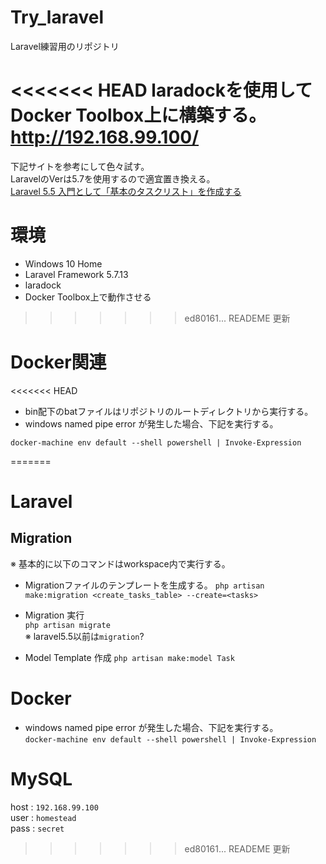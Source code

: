 # Try_laravel

Laravel練習用のリポジトリ

<<<<<<< HEAD
laradockを使用してDocker Toolbox上に構築する。  
http://192.168.99.100/
=======
下記サイトを参考にして色々試す。  
LaravelのVerは5.7を使用するので適宜置き換える。  
[Laravel 5.5 入門として「基本のタスクリスト」を作成する](https://beiznotes.org/making-task-list-with-laravel55-1/)


# 環境

* Windows 10 Home
* Laravel Framework 5.7.13
* laradock
* Docker Toolbox上で動作させる
>>>>>>> ed80161... READEME 更新

# Docker関連

<<<<<<< HEAD
* bin配下のbatファイルはリポジトリのルートディレクトリから実行する。
* windows named pipe error が発生した場合、下記を実行する。
```
docker-machine env default --shell powershell | Invoke-Expression
```
=======

# Laravel

## Migration
※ 基本的に以下のコマンドはworkspace内で実行する。

* Migrationファイルのテンプレートを生成する。
`php artisan make:migration <create_tasks_table> --create=<tasks>`

* Migration 実行  
`php artisan migrate`  
※ laravel5.5以前は`migration`?

* Model Template 作成
`php artisan make:model Task`

# Docker

* windows named pipe error が発生した場合、下記を実行する。  
``docker-machine env default --shell powershell | Invoke-Expression``

# MySQL

host : `192.168.99.100`  
user : `homestead`  
pass : `secret`  
>>>>>>> ed80161... READEME 更新
